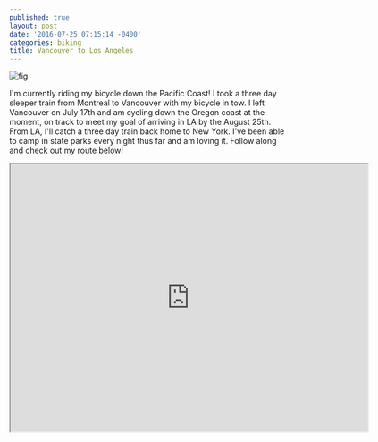 ```yaml
---
published: true
layout: post
date: '2016-07-25 07:15:14 -0400'
categories: biking
title: Vancouver to Los Angeles
---
```

![fig](http://i.imgur.com/r6PIoEA.jpg)

I'm currently riding my bicycle down the Pacific Coast! I took a three day sleeper train from Montreal to Vancouver with my bicycle in tow. I left Vancouver on July 17th and am cycling down the Oregon coast at the moment, on track to meet my goal of arriving in LA by the August 25th. From LA, I'll catch a three day train back home to New York. I've been able to camp in state parks every night thus far and am loving it. Follow along and check out my route below!


<iframe src="https://trackmytour.com/TJQt0" width="640" height="480" align="middle"></iframe>
<br>
